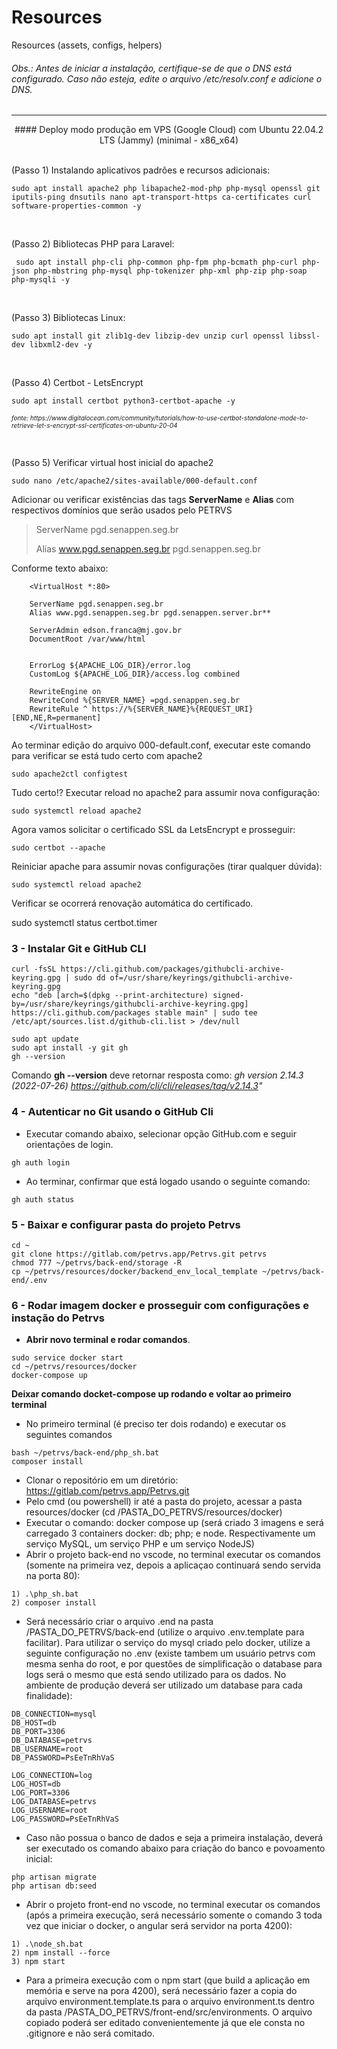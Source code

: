 # Resources
Resources (assets, configs, helpers)

###### Obs.: Antes de iniciar a instalação, certifique-se de que o DNS está configurado. Caso não esteja, edite o arquivo /etc/resolv.conf e adicione o DNS.
---

<center>#### Deploy modo produção em VPS (Google Cloud) com Ubuntu 22.04.2 LTS (Jammy) (minimal - x86_x64)</center>
<br>
<p>(Passo 1) Instalando aplicativos padrões e recursos adicionais:</p>

~~~shell
sudo apt install apache2 php libapache2-mod-php php-mysql openssl git iputils-ping dnsutils nano apt-transport-https ca-certificates curl software-properties-common -y
~~~

<br>
<p>(Passo 2) Bibliotecas PHP para Laravel:</p>

~~~shell
 sudo apt install php-cli php-common php-fpm php-bcmath php-curl php-json php-mbstring php-mysql php-tokenizer php-xml php-zip php-soap php-mysqli -y
~~~

<br>
<p>(Passo 3) Bibliotecas Linux:</p>

~~~shell 
sudo apt install git zlib1g-dev libzip-dev unzip curl openssl libssl-dev libxml2-dev -y
~~~

<br>
<p>(Passo 4) Certbot - LetsEncrypt</p>

~~~shell 
sudo apt install certbot python3-certbot-apache -y
~~~

<p><font size='1'><i>fonte: https://www.digitalocean.com/community/tutorials/how-to-use-certbot-standalone-mode-to-retrieve-let-s-encrypt-ssl-certificates-on-ubuntu-20-04
</i></font></p>

<br>
<p>(Passo 5) Verificar virtual host inicial do apache2</p>

~~~shell
sudo nano /etc/apache2/sites-available/000-default.conf
~~~

<p> Adicionar ou verificar existências das tags <b>ServerName</b> e <b>Alias</b> com respectivos domínios que serão usados pelo PETRVS</p>

>ServerName pgd.senappen.seg.br
>
>Alias www.pgd.senappen.seg.br pgd.senappen.seg.br


<p>Conforme texto abaixo:</p>
<p>

        <VirtualHost *:80>

        ServerName pgd.senappen.seg.br
        Alias www.pgd.senappen.seg.br pgd.senappen.server.br**

        ServerAdmin edson.franca@mj.gov.br
        DocumentRoot /var/www/html


        ErrorLog ${APACHE_LOG_DIR}/error.log
        CustomLog ${APACHE_LOG_DIR}/access.log combined
       
        RewriteEngine on
        RewriteCond %{SERVER_NAME} =pgd.senappen.seg.br
        RewriteRule ^ https://%{SERVER_NAME}%{REQUEST_URI} [END,NE,R=permanent]
        </VirtualHost>
</p>


<p>Ao terminar edição do arquivo 000-default.conf, executar este comando para verificar se está tudo certo com apache2
</p>

~~~
sudo apache2ctl configtest
~~~

<p>Tudo certo!? Executar reload no apache2 para assumir nova configuração:</p>

~~~
sudo systemctl reload apache2
~~~

<p>Agora vamos solicitar o certificado SSL da LetsEncrypt e prosseguir:
</p>

~~~shell
sudo certbot --apache
~~~

<p>Reiniciar apache para assumir novas configurações (tirar qualquer dúvida):
</p>

~~~shell
sudo systemctl reload apache2
~~~

<p>
Verificar se ocorrerá renovação automática do certificado.
</p>

sudo systemctl status certbot.timer

</ol>

### 3 - Instalar Git e GitHub CLI

~~~shell
curl -fsSL https://cli.github.com/packages/githubcli-archive-keyring.gpg | sudo dd of=/usr/share/keyrings/githubcli-archive-keyring.gpg
echo "deb [arch=$(dpkg --print-architecture) signed-by=/usr/share/keyrings/githubcli-archive-keyring.gpg] https://cli.github.com/packages stable main" | sudo tee /etc/apt/sources.list.d/github-cli.list > /dev/null

sudo apt update
sudo apt install -y git gh
gh --version
~~~

Comando **gh --version** deve retornar resposta como: 
_gh version 2.14.3 (2022-07-26)
https://github.com/cli/cli/releases/tag/v2.14.3"_


### 4 - Autenticar no Git usando o GitHub Cli
- Executar comando abaixo, selecionar opção GitHub.com e seguir orientações de login. 
~~~shell
gh auth login
~~~

- Ao terminar, confirmar que está logado usando o seguinte comando:
~~~shell
gh auth status
~~~

### 5 - Baixar e configurar pasta do projeto Petrvs
~~~shell
cd ~
git clone https://gitlab.com/petrvs.app/Petrvs.git petrvs
chmod 777 ~/petrvs/back-end/storage -R
cp ~/petrvs/resources/docker/backend_env_local_template ~/petrvs/back-end/.env
~~~

### 6 - Rodar imagem docker e prosseguir com configurações e instação do Petrvs
- **Abrir novo terminal e rodar comandos**. 
~~~shell
sudo service docker start
cd ~/petrvs/resources/docker
docker-compose up
~~~
**Deixar comando docket-compose up rodando e voltar ao primeiro terminal**

- No primeiro terminal (é preciso ter dois rodando) e executar os seguintes comandos 
~~~shell
bash ~/petrvs/back-end/php_sh.bat
composer install
~~~

- Clonar o repositório em um diretório: https://gitlab.com/petrvs.app/Petrvs.git
- Pelo cmd (ou powershell) ir até a pasta do projeto, acessar a pasta resources/docker (cd /PASTA_DO_PETRVS/resources/docker)
- Executar o comando: docker compose up (será criado 3 imagens e será carregado 3 containers docker: db; php; e node. Respectivamente um serviço MySQL, um serviço PHP e um serviço NodeJS)
- Abrir o projeto back-end no vscode, no terminal executar os comandos (somente na primeira vez, depois a aplicaçao continuará sendo servida na porta 80): 

~~~shell
1) .\php_sh.bat
2) composer install
~~~

- Será necessário criar o arquivo .end na pasta /PASTA_DO_PETRVS/back-end (utilize o arquivo .env.template para facilitar). Para utilizar o serviço do mysql criado pelo docker, utilize a seguinte configuração no .env (existe tambem um usuário petrvs com mesma senha do root, e por questões de simplificação o database para logs será o mesmo que está sendo utilizado para os dados. No ambiente de produção deverá ser utilizado um database para cada finalidade):

~~~shell
DB_CONNECTION=mysql
DB_HOST=db
DB_PORT=3306
DB_DATABASE=petrvs
DB_USERNAME=root
DB_PASSWORD=PsEeTnRhVaS

LOG_CONNECTION=log
LOG_HOST=db
LOG_PORT=3306
LOG_DATABASE=petrvs
LOG_USERNAME=root
LOG_PASSWORD=PsEeTnRhVaS
~~~

- Caso não possua o banco de dados e seja a primeira instalação, deverá ser executado os comando abaixo para criação do banco e povoamento inicial:
~~~shell
php artisan migrate
php artisan db:seed
~~~

- Abrir o projeto front-end no vscode, no terminal executar os comandos (após a primeira execução, será necessário somente o comando 3 toda vez que iniciar o docker, o angular será servidor na porta 4200): 
~~~shell
1) .\node_sh.bat
2) npm install --force
3) npm start
~~~
- Para a primeira execução com o npm start (que build a aplicação em memória e serve na pora 4200), será necessário fazer a copia do arquivo environment.template.ts para o arquivo environment.ts dentro da pasta /PASTA_DO_PETRVS/front-end/src/environments. O arquivo copiado poderá ser editado convenientemente já que ele consta no .gitignore e não será comitado.

